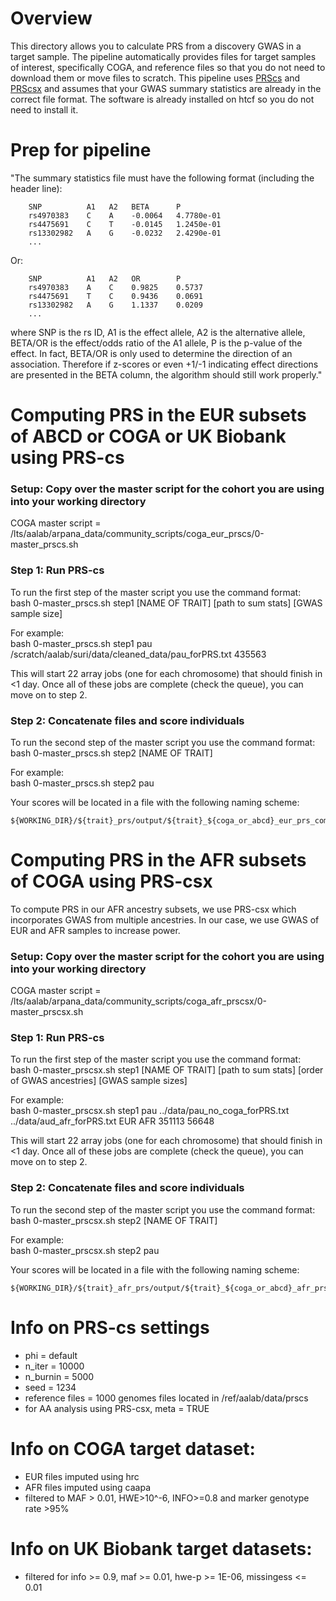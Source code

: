 # Overview
This directory allows you to calculate PRS from a discovery GWAS in a target sample. The pipeline automatically provides files for target samples of interest, specifically COGA, and reference files so that you do not need to download them or move files to scratch. This pipeline uses [PRScs](https://github.com/getian107/PRScs/blob/master/README.md "PRScs") and [PRScsx](https://github.com/getian107/PRScsx) and assumes that your GWAS summary statistics are already in the correct file format. The software is already installed on htcf so you do not need to install it. 

# Prep for pipeline
"The summary statistics file must have the following format (including the header line):

```
    SNP          A1   A2   BETA      P
    rs4970383    C    A    -0.0064   4.7780e-01
    rs4475691    C    T    -0.0145   1.2450e-01
    rs13302982   A    G    -0.0232   2.4290e-01
    ...
```
Or:
```
    SNP          A1   A2   OR        P
    rs4970383    A    C    0.9825    0.5737                 
    rs4475691    T    C    0.9436    0.0691
    rs13302982   A    G    1.1337    0.0209
    ...
```
where SNP is the rs ID, A1 is the effect allele, A2 is the alternative allele, BETA/OR is the effect/odds ratio of the A1 allele, P is the p-value of the effect. In fact, BETA/OR is only used to determine the direction of an association. Therefore if z-scores or even +1/-1 indicating effect directions are presented in the BETA column, the algorithm should still work properly."

# Computing PRS in the EUR subsets of ABCD or COGA or UK Biobank using PRS-cs
### Setup: Copy over the master script for the cohort you are using into your working directory

COGA master script = /lts/aalab/arpana_data/community_scripts/coga_eur_prscs/0-master_prscs.sh  

### Step 1: Run PRS-cs

To run the first step of the master script you use the command format:  
bash 0-master_prscs.sh step1 [NAME OF TRAIT] [path to sum stats] [GWAS sample size]

For example:  
bash 0-master_prscs.sh step1 pau /scratch/aalab/suri/data/cleaned_data/pau_forPRS.txt 435563

This will start 22 array jobs (one for each chromosome) that should finish in <1 day. Once all of these jobs are complete (check the queue), you can move on to step 2. 

### Step 2: Concatenate files and score individuals

To run the second step of the master script you use the command format:  
bash 0-master_prscs.sh step2 [NAME OF TRAIT]

For example:  
bash 0-master_prscs.sh step2 pau

Your scores will be located in a file with the following naming scheme:

```
${WORKING_DIR}/${trait}_prs/output/${trait}_${coga_or_abcd}_eur_prs_complete.txt
```

# Computing PRS in the AFR subsets of COGA using PRS-csx

To compute PRS in our AFR ancestry subsets, we use PRS-csx which incorporates GWAS from multiple ancestries. In our case, we use GWAS of EUR and AFR samples to increase power.

### Setup: Copy over the master script for the cohort you are using into your working directory

COGA master script = /lts/aalab/arpana_data/community_scripts/coga_afr_prscsx/0-master_prscsx.sh  

### Step 1: Run PRS-cs

To run the first step of the master script you use the command format:  
bash 0-master_prscsx.sh step1 [NAME OF TRAIT] [path to sum stats] [order of GWAS ancestries] [GWAS sample sizes]

For example:  
bash 0-master_prscsx.sh step1 pau ../data/pau_no_coga_forPRS.txt ../data/aud_afr_forPRS.txt EUR AFR 351113 56648

This will start 22 array jobs (one for each chromosome) that should finish in <1 day. Once all of these jobs are complete (check the queue), you can move on to step 2. 

### Step 2: Concatenate files and score individuals

To run the second step of the master script you use the command format:  
bash 0-master_prscsx.sh step2 [NAME OF TRAIT]

For example:  
bash 0-master_prscsx.sh step2 pau

Your scores will be located in a file with the following naming scheme:
```
${WORKING_DIR}/${trait}_afr_prs/output/${trait}_${coga_or_abcd}_afr_prs_complete.txt
```

# Info on PRS-cs settings

- phi = default
- n_iter = 10000
- n_burnin = 5000
- seed = 1234
- reference files = 1000 genomes files located in /ref/aalab/data/prscs
- for AA analysis using PRS-csx, meta = TRUE 

# Info on COGA target dataset:

- EUR files imputed using hrc
- AFR files imputed using caapa
- filtered to MAF > 0.01, HWE>10^-6, INFO>=0.8 and marker genotype rate >95%

# Info on UK Biobank target datasets:
- filtered for info >= 0.9, maf >= 0.01, hwe-p >= 1E-06, missingess <= 0.01
